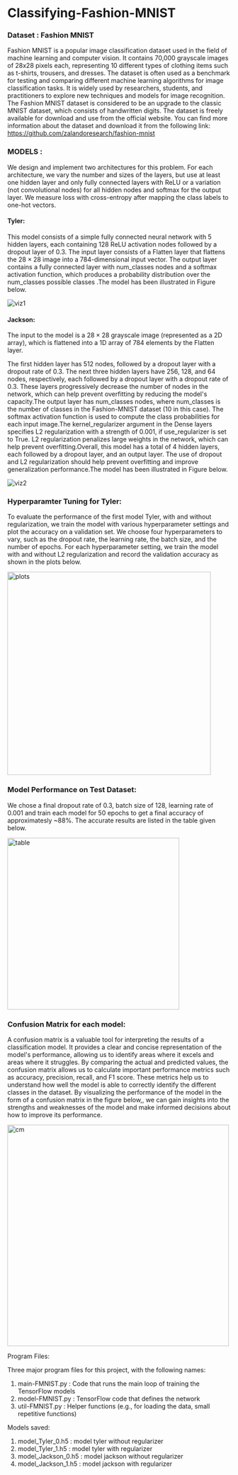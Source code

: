 # Classifying-Fashion-MNIST

### **Dataset** : Fashion MNIST

Fashion MNIST is a popular image classification dataset used in the field of machine learning and computer vision. It contains 70,000 grayscale images of 28x28 pixels each, representing 10 different types of clothing items such as t-shirts, trousers, and dresses. The dataset is often used as a benchmark for testing and comparing different machine learning algorithms for image classification tasks. It is widely used by researchers, students, and practitioners to explore new techniques and models for image recognition. The Fashion MNIST dataset is considered to be an upgrade to the classic MNIST dataset, which consists of handwritten digits. The dataset is freely available for download and use from the official website. You can find more information about the dataset and download it from the following link: https://github.com/zalandoresearch/fashion-mnist

### **MODELS** :

We design and implement two architectures for this problem. For each architecture, we vary the number and sizes of the layers, but use at least one hidden layer and only fully connected layers with ReLU or a variation (not convolutional nodes) for all hidden nodes and softmax for the output layer. We measure loss with cross-entropy after mapping the class labels to one-hot vectors.

#### Tyler:

This model consists of a simple fully connected neural network with 5 hidden layers, each containing 128 ReLU activation nodes followed by a dropout layer of 0.3. The input layer consists of a Flatten layer that flattens the $28\times28$ image into a 784-dimensional input vector. The output layer contains a fully connected layer with num\_classes nodes and a softmax activation function, which produces a probability distribution over the num\_classes possible classes .The model has been illustrated in Figure below.

![viz1](https://user-images.githubusercontent.com/50993551/224874039-c75419b9-e775-48f8-8fab-14ede8831545.png)




#### Jackson:

 The input to the model is a $28\times28$ grayscale image (represented as a 2D array), which is flattened into a 1D array of 784 elements by the Flatten layer.

The first hidden layer has 512 nodes, followed by a dropout layer with a dropout rate of 0.3. The next three hidden layers have 256, 128, and 64 nodes, respectively, each followed by a dropout layer with a dropout rate of 0.3. These layers progressively decrease the number of nodes in the network, which can help prevent overfitting by reducing the model's capacity.The output layer has num\_classes nodes, where num\_classes is the number of classes in the Fashion-MNIST dataset (10 in this case). The softmax activation function is used to compute the class probabilities for each input image.The kernel\_regularizer argument in the Dense layers specifies L2 regularization with a strength of 0.001, if use\_regularizer is set to True. L2 regularization penalizes large weights in the network, which can help prevent overfitting.Overall, this model has a total of 4 hidden layers, each followed by a dropout layer, and an output layer. The use of dropout and L2 regularization should help prevent overfitting and improve generalization performance.The model has been illustrated in Figure below.

![viz2](https://user-images.githubusercontent.com/50993551/224874297-c8b45b9d-cf41-4b21-bea1-8135685eb1fa.png)


### Hyperparamter Tuning for Tyler:

To evaluate the performance of the first model Tyler,  with and without regularization, we train the model with various hyperparameter settings and plot the accuracy on a validation set. We  choose four hyperparameters to vary, such as the dropout rate, the learning rate, the batch size, and the number of epochs. For each hyperparameter setting, we train the model with and without L2 regularization and record the validation accuracy as shown in the plots below.

<img width="459" alt="plots" src="https://user-images.githubusercontent.com/50993551/224874937-729d394e-4d79-4f23-867b-9b8dfeeea015.png">

### Model Performance on Test Dataset:

We chose a final dropout rate of 0.3, batch size of 128, learning rate of 0.001 and train each model for 50 epochs to get a final accuracy of approximatesly ~88%. The accurate results are listed in the table given below.

<img width="388" alt="table" src="https://user-images.githubusercontent.com/50993551/224875142-4d9564ed-bebc-4b46-92e0-a5e92ba8a60c.png">

### Confusion Matrix for each model:

A confusion matrix is a valuable tool for interpreting the results of a classification model. It provides a clear and concise representation of the model's performance, allowing us to identify areas where it excels and areas where it struggles. By comparing the actual and predicted values, the confusion matrix allows us to calculate important performance metrics such as accuracy, precision, recall, and F1 score. These metrics help us to understand how well the model is able to correctly identify the different classes in the dataset. By visualizing the performance of the model in the form of a confusion matrix in the figure below,, we can gain insights into the strengths and weaknesses of the model and make informed decisions about how to improve its performance.

<img width="500" alt="cm" src="https://user-images.githubusercontent.com/50993551/224875343-13b617a7-6cd0-4de6-a076-0372d29beb81.png">


Program Files:

Three major program files for this project, with the following names:
1. main-FMNIST.py : Code that runs the main loop of training the TensorFlow models
2. model-FMNIST.py : TensorFlow code that defines the network
3. util-FMNIST.py : Helper functions (e.g., for loading the data, small repetitive functions)

Models saved:

1. model_Tyler_0.h5 : model tyler without regularizer
2. model_Tyler_1.h5 : model tyler with regularizer
3. model_Jackson_0.h5 : model jackson without regularizer
4. model_Jackson_1.h5 : model jackson with regularizer




